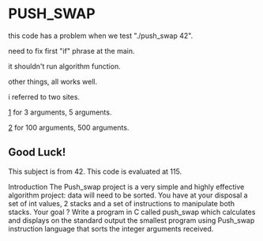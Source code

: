 <h1>PUSH_SWAP</h1>

this code has a problem when we test "./push_swap 42".

need to fix first "if" phrase at the main.

it shouldn't run algorithm function.

other things, all works well.

i referred to two sites.

[1](https://www.notion.so/Push_swap-c8027851b4594de0927216ac2ede1aaa) for 3 arguments, 5 arguments.

[2](https://www.notion.so/push_swap-c15e62229b9541d78fadec4d6aae8b50) for 100 arguments, 500 arguments.

Good Luck!
---
This subject is from 42.
This code is evaluated at 115.


Introduction
The Push_swap project is a very simple and highly effective algorithm project: data will
need to be sorted. You have at your disposal a set of int values, 2 stacks and a set of
instructions to manipulate both stacks.
Your goal ? Write a program in C called push_swap which calculates and displays
on the standard output the smallest program using Push_swap instruction language that
sorts the integer arguments received.
